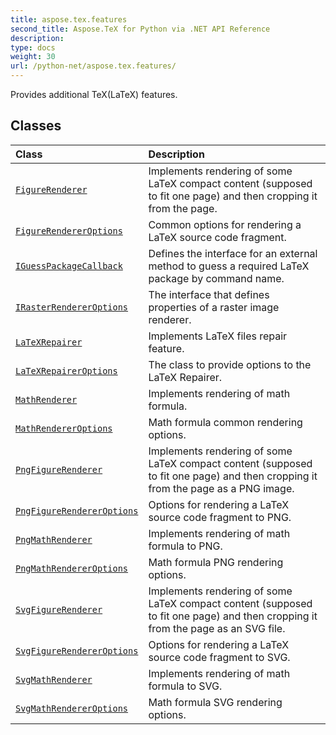 ```yaml
---
title: aspose.tex.features
second_title: Aspose.TeX for Python via .NET API Reference
description: 
type: docs
weight: 30
url: /python-net/aspose.tex.features/
---
```



Provides additional TeX(LaTeX) features.

## Classes
| Class | Description |
| :- | :- |
| [`FigureRenderer`](/tex/python-net/aspose.tex.features/figurerenderer/) | Implements rendering of some LaTeX compact content (supposed to fit one page) and then cropping it from the page. |
| [`FigureRendererOptions`](/tex/python-net/aspose.tex.features/figurerendereroptions/) | Common options for rendering a LaTeX source code fragment. |
| [`IGuessPackageCallback`](/tex/python-net/aspose.tex.features/iguesspackagecallback/) | Defines the interface for an external method to guess a required LaTeX package by command name. |
| [`IRasterRendererOptions`](/tex/python-net/aspose.tex.features/irasterrendereroptions/) | The interface that defines properties of a raster image renderer. |
| [`LaTeXRepairer`](/tex/python-net/aspose.tex.features/latexrepairer/) | Implements LaTeX files repair feature. |
| [`LaTeXRepairerOptions`](/tex/python-net/aspose.tex.features/latexrepaireroptions/) | The class to provide options to the LaTeX Repairer. |
| [`MathRenderer`](/tex/python-net/aspose.tex.features/mathrenderer/) | Implements rendering of math formula. |
| [`MathRendererOptions`](/tex/python-net/aspose.tex.features/mathrendereroptions/) | Math formula common rendering options. |
| [`PngFigureRenderer`](/tex/python-net/aspose.tex.features/pngfigurerenderer/) | Implements rendering of some LaTeX compact content (supposed to fit one page) and then cropping it from the page as a PNG image. |
| [`PngFigureRendererOptions`](/tex/python-net/aspose.tex.features/pngfigurerendereroptions/) | Options for rendering a LaTeX source code fragment to PNG. |
| [`PngMathRenderer`](/tex/python-net/aspose.tex.features/pngmathrenderer/) | Implements rendering of math formula to PNG. |
| [`PngMathRendererOptions`](/tex/python-net/aspose.tex.features/pngmathrendereroptions/) | Math formula PNG rendering options. |
| [`SvgFigureRenderer`](/tex/python-net/aspose.tex.features/svgfigurerenderer/) | Implements rendering of some LaTeX compact content (supposed to fit one page) and then cropping it from the page as an SVG file. |
| [`SvgFigureRendererOptions`](/tex/python-net/aspose.tex.features/svgfigurerendereroptions/) | Options for rendering a LaTeX source code fragment to SVG. |
| [`SvgMathRenderer`](/tex/python-net/aspose.tex.features/svgmathrenderer/) | Implements rendering of math formula to SVG. |
| [`SvgMathRendererOptions`](/tex/python-net/aspose.tex.features/svgmathrendereroptions/) | Math formula SVG rendering options. |
